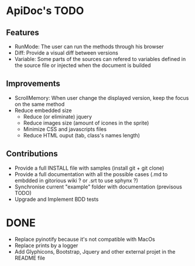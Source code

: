 ApiDoc's TODO
=============

Features
--------
* RunMode: The user can run the methods through his browser
* Diff: Provide a visual diff between versions
* Variable: Some parts of the sources can refered to variables defined in the source file or injected when the document is builded


Improvements
------------
* ScrollMemory: When user change the displayed version, keep the focus on the same method
* Reduce embedded size
    * Reduce (or eliminate) jquery
    * Reduce images size (amount of icones in the sprite)
    * Minimize CSS and javascripts files
    * Reduce HTML ouput (tab, class's names length)


Contributions
-------------
* Provide a full INSTALL file with samples (install git + git clone)
* Provide a full documentation with all the possible cases (.md to embdded in gitorious wiki ? or .srt to use sphynx ?)
* Synchronise current "example" folder with documentation (previsous TODO)
* Upgrade and Implement BDD tests


DONE
====
* Replace pyinotify because it's not compatible with MacOs
* Replace prints by a logger
* Add Glyphicons, Bootstrap, Jquery and other external projet in the README file
